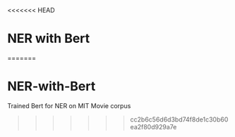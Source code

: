 <<<<<<< HEAD
# NER with Bert
=======
# NER-with-Bert
Trained Bert for NER on MIT Movie corpus
>>>>>>> cc2b6c56d6d3bd74f8de1c30b60ea2f80d929a7e
